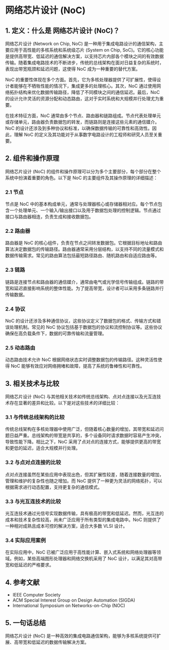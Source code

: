 # 网络芯片设计 (NoC)

## 1. 定义：什么是 **网络芯片设计 (NoC)**？
网络芯片设计 (Network on Chip, NoC) 是一种用于集成电路设计的通信架构，主要应用于高性能的多核系统和系统级芯片 (System on Chip, SoC)。它的核心功能是提供高带宽、低延迟的通信解决方案，以支持芯片内部各个模块之间的有效数据传输。随着集成电路技术的不断进步，传统的总线架构在面对日益复杂的系统时，表现出带宽瓶颈和延迟问题，这使得 NoC 成为一种重要的替代方案。

NoC 的重要性体现在多个方面。首先，它为多核处理器提供了可扩展性，使得设计者能够在不牺牲性能的情况下，集成更多的处理核心。其次，NoC 通过使用网络拓扑结构来优化数据传输路径，降低了不同模块之间的通信延迟。最后，NoC 的设计允许灵活的资源分配和动态路由，这对于实时系统和大规模并行处理尤为重要。

在技术特征方面，NoC 通常由多个节点、路由器和链路组成。节点代表处理单元或存储单元，路由器负责数据包的转发，而链路则是连接这些元素的通信媒介。NoC 的设计还涉及到多种协议和标准，以确保数据传输的可靠性和高效性。因此，理解 NoC 的定义及其功能对于从事数字电路设计的工程师和研究人员至关重要。

## 2. 组件和操作原理
网络芯片设计 (NoC) 的组件和操作原理可以分为多个主要部分，每个部分在整个系统中扮演着重要的角色。以下是 NoC 的主要组件及其操作原理的详细描述：

### 2.1 节点
节点是 NoC 中的基本构成单元，通常与处理器核心或存储器相对应。每个节点包含一个处理单元、一个输入/输出接口以及用于数据包处理的控制逻辑。节点通过接口与路由器相连，负责生成和接收数据包。

### 2.2 路由器
路由器是 NoC 的核心组件，负责在节点之间转发数据包。它根据目标地址和路由算法决定数据包的传输路径。路由器通常采用分层结构，以支持不同的流量模式和数据传输需求。常见的路由算法包括最短路径路由、随机路由和自适应路由等。

### 2.3 链路
链路是连接节点和路由器的通信媒介，通常由电气或光学信号传输组成。链路的带宽和延迟直接影响系统的整体性能。为了提高带宽，设计者可以采用多条链路并行传输数据。

### 2.4 协议
NoC 的设计还涉及多种通信协议，这些协议定义了数据包的格式、传输方式和错误处理机制。常见的 NoC 协议包括基于数据包的协议和流控制协议等。这些协议确保在高负载条件下，数据的可靠传输和流量管理。

### 2.5 动态路由
动态路由技术允许 NoC 根据网络状态实时调整数据包的传输路径。这种灵活性使得 NoC 能够有效应对网络拥堵和故障，提高了系统的鲁棒性和可靠性。

## 3. 相关技术与比较
网络芯片设计 (NoC) 与其他相关技术如传统总线架构、点对点连接以及光互连技术存在显著的差异和比较。以下是对这些技术的详细比较：

### 3.1 与传统总线架构的比较
传统总线架构在多核处理器中使用广泛，但随着核心数量的增加，其带宽和延迟问题日益严重。总线架构的带宽是共享的，多个设备同时请求数据时容易产生冲突，导致性能下降。相比之下，NoC 采用了点对点的连接方式，能够提供更高的带宽和更低的延迟，适合大规模并行处理。

### 3.2 与点对点连接的比较
点对点连接虽然在某些应用中表现出色，但其扩展性较差，随着连接数量的增加，管理和维护的复杂性也随之增加。而 NoC 提供了一种更为灵活的网络拓扑，可以根据需求进行动态配置，支持更复杂的通信模式。

### 3.3 与光互连技术的比较
光互连技术通过光信号实现数据传输，具有极高的带宽和低延迟。然而，光互连的成本和技术复杂性较高，尚未广泛应用于所有类型的集成电路中。NoC 则提供了一种相对成熟且成本可控的解决方案，适合大多数 VLSI 设计。

### 3.4 实际应用案例
在实际应用中，NoC 已被广泛应用于高性能计算、嵌入式系统和网络处理器等领域。例如，某些高端图形处理器和网络交换机采用了 NoC 设计，以满足其对高带宽和低延迟的严格要求。

## 4. 参考文献
- IEEE Computer Society
- ACM Special Interest Group on Design Automation (SIGDA)
- International Symposium on Networks-on-Chip (NOC)

## 5. 一句话总结
网络芯片设计 (NoC) 是一种高效的集成电路通信架构，能够为多核系统提供可扩展、高带宽和低延迟的数据传输解决方案。
